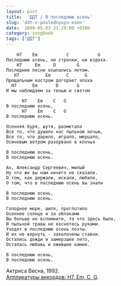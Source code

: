 ```yaml
---
layout: post
title:  'ДДТ / В последнюю осень'
slug: 'ddt-v-poslednyuyu-osen'
date:  2008-05-03 21:20:00 +0300
category: songbook
tags: ["ДДТ"]
---
```


	    H7    Em           C           G
	Последнюю осень, ни строчки, ни вздоха.
	    H7     Em     D        G
	Последние песни осыпались летом.
	   H7          Em      C      G
	Прощальным костром догорает эпоха
	  H7      Em       D       G
	И мы наблюдаем за тенью и светом
	
	      H7    Em    C   G
	В последнюю осень,
	      H7    Em    C   G
	В последнюю осень.
	
	Осенняя буря, шутя, разметала
	Все то, что душило нас пыльною ночью,
	Все то, что дарило, играло, мерцало,
	Осиновым ветром разорвано в клочья
	
	В последнюю осень,
	В последнюю осень.
	
	Ах, Александр Сергеевич, милый
	Ну что же вы нам ничего не сказали.
	О том, как держали, искали, любили,
	О том, что в последнюю осень вы знали
	
	В последнюю осень,
	В последнюю осень.
	
	Голодное море, шипя, проглотило
	Осеннее солнце и за облаками
	Вы больше не вспомните, то что здесь было,
	И пыльной травы не коснетесь руками.
	Уходят в последнюю осень поэты.
	И их не вернуть - заколочены ставни.
	Остались дожди и замерзшее лето,
	Осталась любовь и ожившие камни.
	
	В последнюю осень,
	В последнюю осень.

Актриса Весна, 1992.  
[Аппликатуры аккордов: H7, Em, C, G](http://guitar-chords-chart.net/#H7,Em,C,G "аппликатуры аккордов для гитары").

